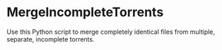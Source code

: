 # MergeIncompleteTorrents
Use this Python script to merge completely identical files from multiple, separate, incomplete torrents.
